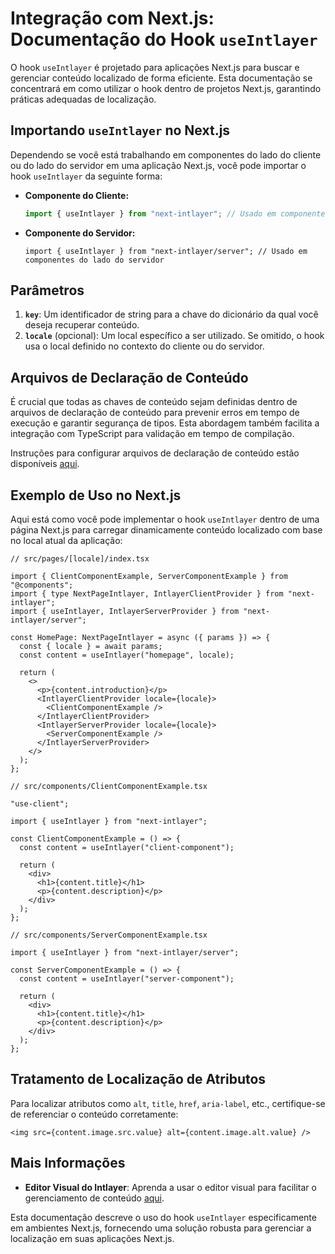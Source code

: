 # Integração com Next.js: Documentação do Hook `useIntlayer`

O hook `useIntlayer` é projetado para aplicações Next.js para buscar e gerenciar conteúdo localizado de forma eficiente. Esta documentação se concentrará em como utilizar o hook dentro de projetos Next.js, garantindo práticas adequadas de localização.

## Importando `useIntlayer` no Next.js

Dependendo se você está trabalhando em componentes do lado do cliente ou do lado do servidor em uma aplicação Next.js, você pode importar o hook `useIntlayer` da seguinte forma:

- **Componente do Cliente:**

  ```javascript
  import { useIntlayer } from "next-intlayer"; // Usado em componentes do lado do cliente
  ```

- **Componente do Servidor:**

  ```tsx
  import { useIntlayer } from "next-intlayer/server"; // Usado em componentes do lado do servidor
  ```

## Parâmetros

1. **`key`**: Um identificador de string para a chave do dicionário da qual você deseja recuperar conteúdo.
2. **`locale`** (opcional): Um local específico a ser utilizado. Se omitido, o hook usa o local definido no contexto do cliente ou do servidor.

## Arquivos de Declaração de Conteúdo

É crucial que todas as chaves de conteúdo sejam definidas dentro de arquivos de declaração de conteúdo para prevenir erros em tempo de execução e garantir segurança de tipos. Esta abordagem também facilita a integração com TypeScript para validação em tempo de compilação.

Instruções para configurar arquivos de declaração de conteúdo estão disponíveis [aqui](https://github.com/aymericzip/intlayer/blob/main/docs/pt/content_declaration/get_started.md).

## Exemplo de Uso no Next.js

Aqui está como você pode implementar o hook `useIntlayer` dentro de uma página Next.js para carregar dinamicamente conteúdo localizado com base no local atual da aplicação:

```tsx
// src/pages/[locale]/index.tsx

import { ClientComponentExample, ServerComponentExample } from "@components";
import { type NextPageIntlayer, IntlayerClientProvider } from "next-intlayer";
import { useIntlayer, IntlayerServerProvider } from "next-intlayer/server";

const HomePage: NextPageIntlayer = async ({ params }) => {
  const { locale } = await params;
  const content = useIntlayer("homepage", locale);

  return (
    <>
      <p>{content.introduction}</p>
      <IntlayerClientProvider locale={locale}>
        <ClientComponentExample />
      </IntlayerClientProvider>
      <IntlayerServerProvider locale={locale}>
        <ServerComponentExample />
      </IntlayerServerProvider>
    </>
  );
};
```

```tsx
// src/components/ClientComponentExample.tsx

"use-client";

import { useIntlayer } from "next-intlayer";

const ClientComponentExample = () => {
  const content = useIntlayer("client-component");

  return (
    <div>
      <h1>{content.title}</h1>
      <p>{content.description}</p>
    </div>
  );
};
```

```tsx
// src/components/ServerComponentExample.tsx

import { useIntlayer } from "next-intlayer/server";

const ServerComponentExample = () => {
  const content = useIntlayer("server-component");

  return (
    <div>
      <h1>{content.title}</h1>
      <p>{content.description}</p>
    </div>
  );
};
```

## Tratamento de Localização de Atributos

Para localizar atributos como `alt`, `title`, `href`, `aria-label`, etc., certifique-se de referenciar o conteúdo corretamente:

```tsx
<img src={content.image.src.value} alt={content.image.alt.value} />
```

## Mais Informações

- **Editor Visual do Intlayer**: Aprenda a usar o editor visual para facilitar o gerenciamento de conteúdo [aqui](https://github.com/aymericzip/intlayer/blob/main/docs/pt/intlayer_editor.md).

Esta documentação descreve o uso do hook `useIntlayer` especificamente em ambientes Next.js, fornecendo uma solução robusta para gerenciar a localização em suas aplicações Next.js.
